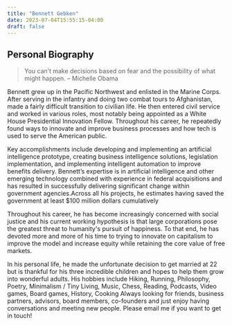 ```yaml
---
title: "Bennett Gebken"
date: 2023-07-04T15:55:15-04:00
draft: false
---
```


## Personal Biography

> You can’t make decisions based on fear and the possibility of what might happen. 
– Michelle Obama

Bennett grew up in the Pacific Northwest and enlisted in the Marine Corps. After serving in the infantry and doing two combat tours to Afghanistan, made a fairly difficult transition to civilian life. He then entered civil service and worked in various roles, most notably being appointed as a White House Presidential Innovation Fellow. Throughout his career, he repeatedly found ways to innovate and improve business processes and how tech is used to serve the American public. 

Key accomplishments include developing and implementing an artificial intelligence prototype, creating business intelligence solutions, legislation implementation, and implementing intelligent automation to improve benefits delivery. Bennett’s expertise is in artificial intelligence and other emerging technology combined with experience in federal acquisitions and has resulted in successfully delivering significant change within government agencies.Across all his projects, he estimates having saved the government at least $100 million dollars cumulatively

Throughout his career, he has become increasingly concerned with social justice and his current working hypothesis is that large corporations pose the greatest threat to humanity's pursuit of happiness. To that end, he has devoted more and more of his time to trying to innovate on capitalism to improve the model and increase equity while retaining the core value of free markets.

In his personal life, he made the unfortunate decision to get married at 22 but is thankful for his three incredible children and hopes to help them grow into wonderful adults. His hobbies include Hiking, Running, Philosophy, Poetry, Minimalism / Tiny Living, Music, Chess, Reading, Podcasts, Video games, Board games, History, Cooking
Always looking for friends, business partners, advisors, board members, co-founders and just enjoy having conversations and meeting new people. 
Please email me if you want to get in touch!



